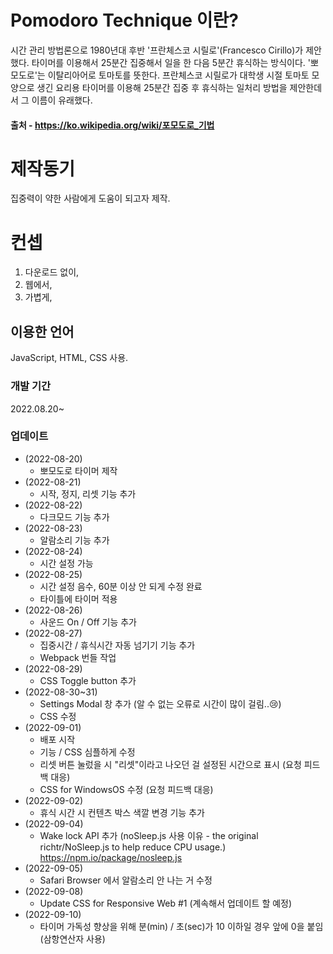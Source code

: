 # Pomodoro Technique 이란?

시간 관리 방법론으로 1980년대 후반 '프란체스코 시릴로'(Francesco Cirillo)가 제안했다. 타이머를 이용해서 25분간 집중해서 일을 한 다음 5분간 휴식하는 방식이다. '뽀모도로'는 이탈리아어로 토마토를 뜻한다. 프란체스코 시릴로가 대학생 시절 토마토 모양으로 생긴 요리용 타이머를 이용해 25분간 집중 후 휴식하는 일처리 방법을 제안한데서 그 이름이 유래했다.

#### 출처 - https://ko.wikipedia.org/wiki/포모도로_기법

# 제작동기

집중력이 약한 사람에게 도움이 되고자 제작.

# 컨셉

1. 다운로드 없이,
2. 웹에서,
3. 가볍게,

## 이용한 언어

JavaScript, HTML, CSS 사용.

### 개발 기간

2022.08.20~

### 업데이트

- (2022-08-20)
  - 뽀모도로 타이머 제작
- (2022-08-21)
  - 시작, 정지, 리셋 기능 추가
- (2022-08-22)
  - 다크모드 기능 추가
- (2022-08-23)
  - 알람소리 기능 추가
- (2022-08-24)
  - 시간 설정 가능
- (2022-08-25)
  - 시간 설정 음수, 60분 이상 안 되게 수정 완료
  - 타이틀에 타이머 적용
- (2022-08-26)
  - 사운드 On / Off 기능 추가
- (2022-08-27)
  - 집중시간 / 휴식시간 자동 넘기기 기능 추가
  - Webpack 번들 작업
- (2022-08-29)
  - CSS Toggle button 추가
- (2022-08-30~31)
  - Settings Modal 창 추가 (알 수 없는 오류로 시간이 많이 걸림..😢)
  - CSS 수정
- (2022-09-01)
  - 배포 시작
  - 기능 / CSS 심플하게 수정
  - 리셋 버튼 눌렀을 시 "리셋"이라고 나오던 걸 설정된 시간으로 표시 (요청 피드백 대응)
  - CSS for WindowsOS 수정 (요청 피드백 대응)
- (2022-09-02)
  - 휴식 시간 시 컨텐츠 박스 색깔 변경 기능 추가
- (2022-09-04)
  - Wake lock API 추가 (noSleep.js 사용 이유 - the original richtr/NoSleep.js to help reduce CPU usage.) https://npm.io/package/nosleep.js
- (2022-09-05)
  - Safari Browser 에서 알람소리 안 나는 거 수정
- (2022-09-08)
  - Update CSS for Responsive Web #1 (계속해서 업데이트 할 예정)
- (2022-09-10)
  - 타이머 가독성 향상을 위해 분(min) / 초(sec)가 10 이하일 경우 앞에 0을 붙임 (삼항연산자 사용)
